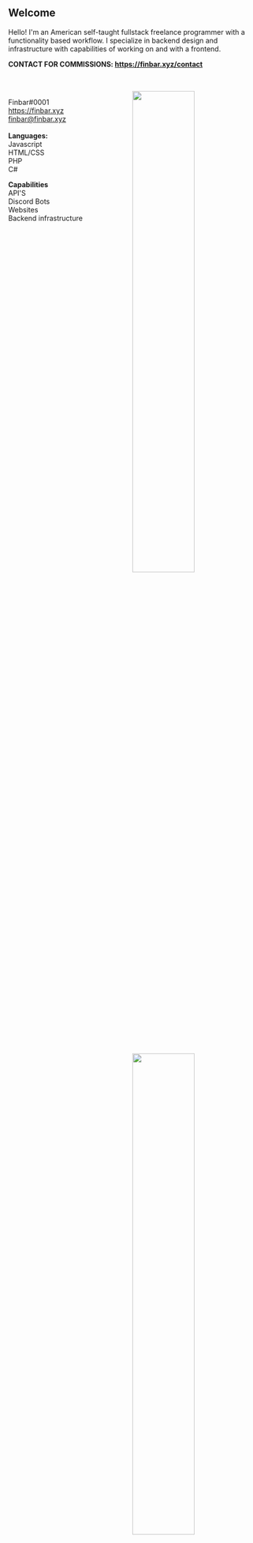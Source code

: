 ## Welcome

Hello! I'm an American self-taught fullstack freelance programmer with a functionality based workflow. I specialize in backend design and infrastructure with capabilities of working on and with a frontend.

**CONTACT FOR COMMISSIONS: https://finbar.xyz/contact**

##

<br>
<img width="50%" align="right" src="https://github-readme-stats.vercel.app/api?username=OneAndonlyFinbar&theme=dark&include_all_commits=true">
<img width="50%" align="right" src="https://github-readme-stats.vercel.app/api/top-langs/?username=OneAndonlyFinbar&theme=dark&layout=compact">

Finbar#0001<br>
https://finbar.xyz<br>
finbar@finbar.xyz<br>
<br>**Languages:** <br>
Javascript <br>
HTML/CSS <br>
PHP <br>
C#

**Capabilities** <br>
API'S <br>
Discord Bots <br>
Websites <br>
Backend infrastructure
